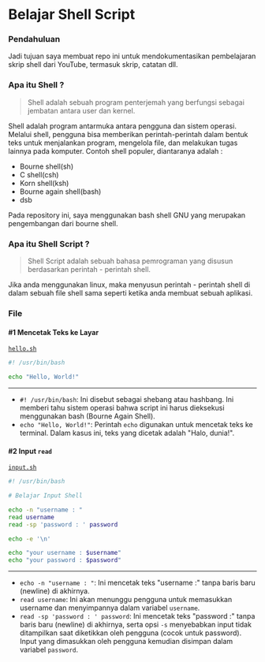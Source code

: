# Belajar Shell Script

### Pendahuluan
Jadi tujuan saya membuat repo ini untuk mendokumentasikan pembelajaran skrip shell dari YouTube, termasuk skrip, catatan dll.

### Apa itu Shell ?

> Shell adalah sebuah program penterjemah yang berfungsi sebagai jembatan antara user dan kernel.

Shell adalah program antarmuka antara pengguna dan sistem operasi. Melalui shell, pengguna bisa memberikan perintah-perintah dalam bentuk teks untuk menjalankan program, mengelola file, dan melakukan tugas lainnya pada komputer. Contoh shell populer, diantaranya adalah :

- Bourne shell(sh)
- C shell(csh)
- Korn shell(ksh)
- Bourne again shell(bash)
- dsb

Pada repository ini, saya menggunakan bash shell GNU yang merupakan pengembangan dari bourne shell.

### Apa itu Shell Script ?

> Shell Script adalah sebuah bahasa pemrograman yang disusun berdasarkan perintah - perintah shell.

Jika anda menggunakan linux, maka menyusun perintah - perintah shell di dalam sebuah file shell sama seperti ketika anda membuat sebuah aplikasi.

### File

#### #1 Mencetak Teks ke Layar

[`hello.sh`](hello.sh)

```bash
#! /usr/bin/bash

echo "Hello, World!"
```
---
- `#! /usr/bin/bash`: Ini disebut sebagai shebang atau hashbang. Ini memberi tahu sistem operasi bahwa script ini harus dieksekusi menggunakan bash (Bourne Again Shell).
- `echo "Hello, World!"`: Perintah `echo` digunakan untuk mencetak teks ke terminal. Dalam kasus ini, teks yang dicetak adalah "Halo, dunia!".

#### #2 Input `read`

[`input.sh`](input.sh)

```bash
#! /usr/bin/bash

# Belajar Input Shell

echo -n "username : "
read username
read -sp 'password : ' password

echo -e '\n'

echo "your username : $username"
echo "your password : $password"
```
---
- `echo -n "username : "`: Ini mencetak teks "username :" tanpa baris baru (newline) di akhirnya.
- `read username`: Ini akan menunggu pengguna untuk memasukkan username dan menyimpannya dalam variabel `username`.
- `read -sp 'password : ' password`: Ini mencetak teks "password :" tanpa baris baru (newline) di akhirnya, serta opsi `-s` menyebabkan input tidak ditampilkan saat diketikkan oleh pengguna (cocok untuk password). Input yang dimasukkan oleh pengguna kemudian disimpan dalam variabel `password`.